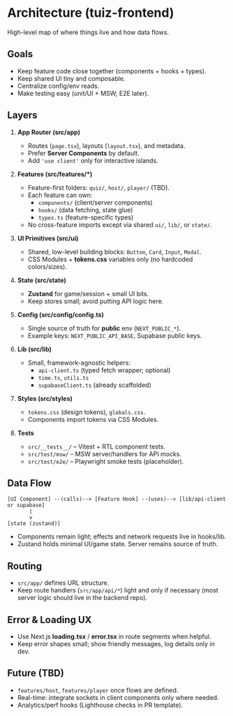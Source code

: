 # Architecture (tuiz-frontend)

High-level map of where things live and how data flows.

## Goals

- Keep feature code close together (components + hooks + types).
- Keep shared UI tiny and composable.
- Centralize config/env reads.
- Make testing easy (unit/UI + MSW; E2E later).

## Layers

1. **App Router (src/app)**
   - Routes (`page.tsx`), layouts (`layout.tsx`), and metadata.
   - Prefer **Server Components** by default.
   - Add `'use client'` only for interactive islands.

2. **Features (src/features/\*)**
   - Feature-first folders: `quiz/`, `host/`, `player/` (TBD).
   - Each feature can own:
     - `components/` (client/server components)
     - `hooks/` (data fetching, state glue)
     - `types.ts` (feature-specific types)
   - No cross-feature imports except via shared `ui/`, `lib/`, or `state/`.

3. **UI Primitives (src/ui)**
   - Shared, low-level building blocks: `Button`, `Card`, `Input`, `Modal`.
   - CSS Modules + **tokens.css** variables only (no hardcoded colors/sizes).

4. **State (src/state)**
   - **Zustand** for game/session + small UI bits.
   - Keep stores small; avoid putting API logic here.

5. **Config (src/config/config.ts)**
   - Single source of truth for **public** env (`NEXT_PUBLIC_*`).
   - Example keys: `NEXT_PUBLIC_API_BASE`, Supabase public keys.

6. **Lib (src/lib)**
   - Small, framework-agnostic helpers:
     - `api-client.ts` (typed fetch wrapper; optional)
     - `time.ts`, `utils.ts`
     - `supabaseClient.ts` (already scaffolded)

7. **Styles (src/styles)**
   - `tokens.css` (design tokens), `globals.css`.
   - Components import tokens via CSS Modules.

8. **Tests**
   - `src/__tests__/` – Vitest + RTL component tests.
   - `src/test/msw/` – MSW server/handlers for API mocks.
   - `src/test/e2e/` – Playwright smoke tests (placeholder).

## Data Flow

```
[UI Component] --(calls)--> [Feature Hook] --(uses)--> [lib/api-client or supabase]
       |
       v
[state (zustand)]
```

- Components remain light; effects and network requests live in hooks/lib.
- Zustand holds minimal UI/game state. Server remains source of truth.

## Routing

- `src/app/` defines URL structure.
- Keep route handlers (`src/app/api/*`) light and only if necessary (most server logic should live in the backend repo).

## Error & Loading UX

- Use Next.js **loading.tsx** / **error.tsx** in route segments when helpful.
- Keep error shapes small; show friendly messages, log details only in dev.

## Future (TBD)

- `features/host`, `features/player` once flows are defined.
- Real-time: integrate sockets in client components only where needed.
- Analytics/perf hooks (Lighthouse checks in PR template).
